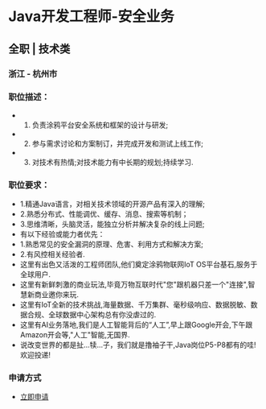 
# Java开发工程师-安全业务
## 全职  |  技术类
### 浙江 - 杭州市

### 职位描述：
- 1. 负责涂鸦平台安全系统和框架的设计与研发;
- 2. 参与需求讨论和方案制订，并完成开发和测试上线工作;
- 3. 对技术有热情;对技术能力有中长期的规划;持续学习.

### 职位要求：
- 1.精通Java语言，对相关技术领域的开源产品有深入的理解;
- 2.熟悉分布式、性能调优、缓存、消息、搜索等机制；
- 3.思维清晰，头脑灵活，能独立分析并解决复杂的线上问题;
- 有以下经验或能力者优先：
- 1.熟悉常见的安全漏洞的原理、危害、利用方式和解决方案;
- 2.有风控相关经验者.
- 这里有出色又活泼的工程师团队,他们奠定涂鸦物联网IoT OS平台基石,服务于全球用户.
- 这里有新鲜刺激的商业玩法,毕竟万物互联时代"您"跟机器只差一个"连接",智慧新商业邀你来玩.
- 这里有IoT全新的技术挑战,海量数据、千万集群、毫秒级响应、数据脱敏、数据合规、全球数据中心架构总有你没虐过的.
- 这里有AI业务落地,我们是人工智能背后的“人工”,早上跟Google开会,下午跟Amazon开会等,"人工"智能,无国界.
- 说改变世界的都是扯...犊...子，我们就是撸袖子干,Java岗位P5-P8都有的哇!欢迎投递!
### 申请方式
- <a href="mailto:hr@tuya.com?subject=求职简历-Java开发工程师-安全业务-来自GitHub">立即申请</a>